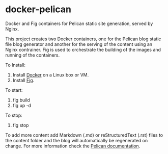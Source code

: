 # docker-pelican
Docker and Fig containers for Pelican static site generation, served by Nginx.

This project creates two Docker containers, one for the Pelican blog static file blog generator and another for the serving of the content using an Nginx contrainer.  Fig is used to orchestrate the building of the images and running of the containers.

To Install:

1. Install [Docker](https://docs.docker.com/) on a Linux box or VM.
2. Install [Fig](http://www.fig.sh/install.html).

To start:

1. fig build
2. fig up -d

To stop:

1. fig stop

To add more content add Markdown (.md) or reStructuredText (.rst) files to the content folder and the blog will automatically be regenerated on change. For more information check the [Pelican documentation](http://docs.getpelican.com/en/latest/index.html). 
